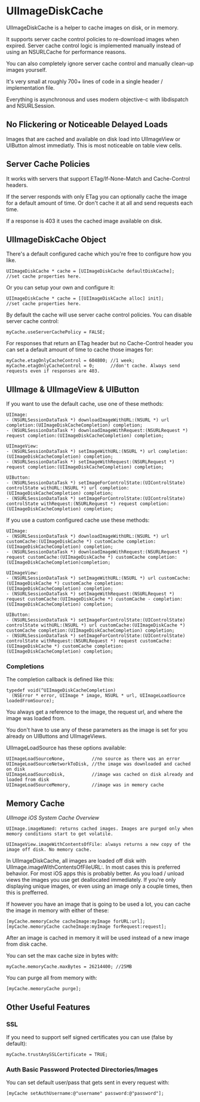 # UIImageDiskCache

UIImageDiskCache is a helper to cache images on disk, or in memory.

It supports server cache control policies to re-download images when expired. Server cache control logic is implemented manually instead of using an NSURLCache for performance reasons.

You can also completely ignore server cache control and manually clean-up images yourself.

It's very small at roughly 700+ lines of code in a single header / implementation file.

Everything is asynchronous and uses modern objective-c with libdispatch and NSURLSession.

## No Flickering or Noticeable Delayed Loads

Images that are cached and available on disk load into UIImageView or UIButton almost immediatly. This is most noticeable on table view cells.

## Server Cache Policies

It works with servers that support ETag/If-None-Match and Cache-Control headers.

If the server responds with only ETag you can optionally cache the image for a default amount of time. Or don't cache it at all and send requests each time.

If a response is 403 it uses the cached image available on disk.

## UIImageDiskCache Object

There's a default configured cache which you're free to configure how you like.

````
UIImageDiskCache * cache = [UIImageDiskCache defaultDiskCache];
//set cache properties here.
````

Or you can setup your own and configure it:

````
UIImageDiskCache * cache = [[UIImageDiskCache alloc] init];
//set cache properties here.
````

By default the cache will use server cache control policies. You can disable server cache control:

````
myCache.useServerCachePolicy = FALSE;
````

For responses that return an ETag header but no Cache-Control header you can set a default amount of time to cache those images for:

````
myCache.etagOnlyCacheControl = 604800; //1 week;
myCache.etagOnlyCacheControl = 0;      //don't cache. Always send requests even if responses are 403.
````

## UIImage & UIImageView & UIButton

If you want to use the default cache, use one of these methods:

````
UIImage:
- (NSURLSessionDataTask *) downloadImageWithURL:(NSURL *) url completion:(UIImageDiskCacheCompletion) completion;
- (NSURLSessionDataTask *) downloadImageWithRequest:(NSURLRequest *) request completion:(UIImageDiskCacheCompletion) completion;

UIImageView:
- (NSURLSessionDataTask *) setImageWithURL:(NSURL *) url completion:(UIImageDiskCacheCompletion) completion;
- (NSURLSessionDataTask *) setImageWithRequest:(NSURLRequest *) request completion:(UIImageDiskCacheCompletion) completion;

UIButton:
- (NSURLSessionDataTask *) setImageForControlState:(UIControlState) controlState withURL:(NSURL *) url completion:(UIImageDiskCacheCompletion) completion;
- (NSURLSessionDataTask *) setImageForControlState:(UIControlState) controlState withRequest:(NSURLRequest *) request completion:(UIImageDiskCacheCompletion) completion;
````

If you use a custom configured cache use these methods:

````
UIImage:
- (NSURLSessionDataTask *) downloadImageWithURL:(NSURL *) url customCache:(UIImageDiskCache *) customCache completion:(UIImageDiskCacheCompletion) completion;
- (NSURLSessionDataTask *) downloadImageWithRequest:(NSURLRequest *) request customCache:(UIImageDiskCache *) customCache completion:(UIImageDiskCacheCompletion)completion;

UIImageView:
- (NSURLSessionDataTask *) setImageWithURL:(NSURL *) url customCache:(UIImageDiskCache *) customCache completion:(UIImageDiskCacheCompletion) completion;
- (NSURLSessionDataTask *) setImageWithRequest:(NSURLRequest *) request customCache:(UIImageDiskCache *) customCache - completion:(UIImageDiskCacheCompletion) completion;

UIButton:
- (NSURLSessionDataTask *) setImageForControlState:(UIControlState) controlState withURL:(NSURL *) url customCache:(UIImageDiskCache *) customCache completion:(UIImageDiskCacheCompletion) completion;
- (NSURLSessionDataTask *) setImageForControlState:(UIControlState) controlState withRequest:(NSURLRequest *) request customCache:(UIImageDiskCache *) customCache completion:(UIImageDiskCacheCompletion) completion;
````

### Completions

The completion callback is defined like this:

````
typedef void(^UIImageDiskCacheCompletion)
  (NSError * error, UIImage * image, NSURL * url, UIImageLoadSource loadedFromSource);
````

You always get a reference to the image, the request url, and where the image was loaded from.

You don't have to use any of these parameters as the image is set for you already on UIButtons and UIImageViews.

UIImageLoadSource has these options available:

````
UIImageLoadSourceNone,          //no source as there was an error
UIImageLoadSourceNetworkToDisk, //the image was downloaded and cached on disk
UIImageLoadSourceDisk,          //image was cached on disk already and loaded from disk
UIImageLoadSourceMemory,        //image was in memory cache
````

## Memory Cache

_UIImage iOS System Cache Overview_

````
UIImage.imageNamed: returns cached images. Images are purged only when memory conditions start to get volatile.
````

````
UIImageView.imageWithContentsOfFile: always returns a new copy of the image off disk. No memory cache.
````

In UIImageDiskCache, all images are loaded off disk with UIImage.imageWithContentsOfFileURL:. In most cases this is preferred behavior. For most iOS apps this is probably better. As you load / unload views the images you use get deallocated immediately. If you're only displaying unique images, or even using an image only a couple times, then this is prefferred.

If however you have an image that is going to be used a lot, you can cache the image in memory with either of these:

````
[myCache.memoryCache cacheImage:myImage forURL:url];
[myCache.memoryCache cacheImage:myImage forRequest:request];
````

After an image is cached in memory it will be used instead of a new image from disk cache.

You can set the max cache size in bytes with:

````
myCache.memoryCache.maxBytes = 26214400; //25MB
````

You can purge all from memory with:

````
[myCache.memoryCache purge];
````

## Other Useful Features

### SSL

If you need to support self signed certificates you can use (false by default):

````
myCache.trustAnySSLCertificate = TRUE;
````

### Auth Basic Password Protected Directories/Images

You can set default user/pass that gets sent in every request with:

````
[myCache setAuthUsername:@"username" password:@"password"];
````
